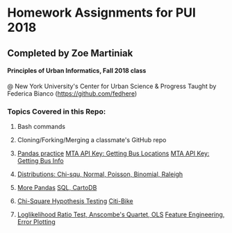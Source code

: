 # Homework Assignments for PUI 2018
## Completed by Zoe Martiniak

#### Principles of Urban Informatics, Fall 2018 class 
@ New York University's Center for Urban Science & Progress
Taught by Federica Bianco (https://github.com/fedhere)

### Topics Covered in this Repo:

1. Bash commands

2. Cloning/Forking/Merging a classmate's GitHub repo

3. [Pandas practice](https://github.com/zem232/PUI2018_zem232/blob/master/HW3_zem232/HW3_zem232_Part2.ipynb)
[MTA API Key: Getting Bus Locations](https://github.com/zem232/PUI2018_zem232/blob/master/HW3_zem232/show_bus_locations_zem_232.py)
[MTA API Key: Getting Bus Info](https://github.com/zem232/PUI2018_zem232/blob/master/HW3_zem232/get_bus_info_zem_232.py)

4. [Distributions: Chi-squ, Normal, Poisson, Binomial, Raleigh](https://github.com/zem232/PUI2018_zem232/blob/master/HW4_zem232/HW4_zem232_Part1.ipynb)

5. [More Pandas](https://github.com/zem232/PUI2018_zem232/blob/master/HW5_zem232/HW5_zem232_part1.ipynb)
[SQL, CartoDB](https://github.com/zem232/PUI2018_zem232/blob/master/HW5_zem232/HW5_zem232_Part2.ipynb)

6. [Chi-Square Hypothesis Testing](https://github.com/zem232/PUI2018_zem232/blob/master/HW6_zem232/HW6_zem232_Assignment_3.ipynb)
[Citi-Bike](https://github.com/zem232/PUI2018_zem232/blob/master/HW6_zem232/HW6_zem232_Assignment_4.ipynb)

10. [Loglikelihood Ratio Test, Anscombe's Quartet, OLS](https://github.com/zem232/PUI2018_zem232/blob/master/HW10_zem232/HW10_zem232_Part1_LRTest.ipynb) 
[Feature Engineering, Error Plotting](https://github.com/zem232/PUI2018_zem232/blob/master/HW10_zem232/HW10_zem232_BldgNRG.ipynb)
